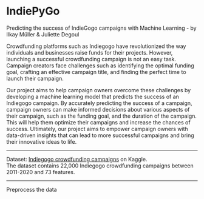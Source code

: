 # IndiePyGo
Predicting the success of IndieGogo campaigns with Machine Learning - by Ilkay Müller & Juliette Degoul


Crowdfunding platforms such as Indiegogo have revolutionized the way individuals and businesses raise funds for their projects. However, launching a successful crowdfunding campaign is not an easy task. Campaign creators face challenges such as identifying the optimal funding goal, crafting an effective campaign title, and finding the perfect time to launch their campaign. 

Our project aims to help campaign owners overcome these challenges by developing a machine learning model that predicts the success of an Indiegogo campaign. By accurately predicting the success of a campaign, campaign owners can make informed decisions about various aspects of their campaign, such as the funding goal, and the duration of the campaign. This will help them optimize their campaigns and increase the chances of success. Ultimately, our project aims to empower campaign owners with data-driven insights that can lead to more successful campaigns and bring their innovative ideas to life.

--------------------------
Dataset: [Indiegogo crowdfunding campaigns](https://www.kaggle.com/datasets/quentinmcteer/indiegogo-crowdfunding-data) on Kaggle.   
The dataset contains 22,000 Indiegogo crowdfunding campaigns between 2011-2020 and 73 features.

--------------------------
Preprocess the data 
